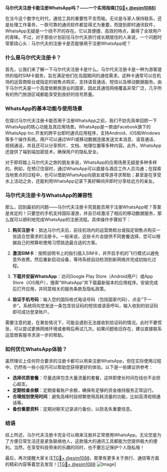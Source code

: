 **马尔代夫注册卡能注册WhatsApp吗？——一个实用指南[[TG💪+ @esim1088](https://t.me/s/esim1088)]**

在当今这个数字化时代，通信工具的重要性不言而喻。无论是与家人保持联系，还是处理工作事务，一款可靠的通讯软件都显得尤为重要。而提到即时通讯软件，WhatsApp无疑是一个绕不开的存在。它以其便捷、高效的特点，赢得了全球用户的青睐。不过，对于那些计划前往马尔代夫旅行或长期居住的人来说，一个问题时常萦绕心头：马尔代夫的注册卡是否能够用于注册WhatsApp呢？

### 什么是马尔代夫注册卡？

首先，让我们来了解一下马尔代夫注册卡是什么。马尔代夫注册卡是一种为游客提供的临时SIM卡服务，旨在满足他们在岛国期间的通信需求。这种卡通常可以在机场的运营商柜台或指定的销售点购买，支持语音通话、短信以及移动数据服务。由于马尔代夫是一个高度依赖旅游业的国家，因此其通信网络覆盖非常广泛，几乎所有的热门旅游区域都能享受到良好的信号质量。

### WhatsApp的基本功能与使用场景

在探讨马尔代夫注册卡能否用于注册WhatsApp之前，我们不妨先简单回顾一下WhatsApp的核心功能及其应用场景。WhatsApp是一款由Facebook旗下的WhatsApp Inc.开发的跨平台即时通讯应用程序，支持Android、iOS和Windows等多个操作系统。用户可以通过WiFi或移动数据连接发送文本消息、语音通话、视频通话，并且还可以分享照片、文档、地理位置等多种内容。此外，WhatsApp还提供了端到端加密技术，确保用户的隐私安全。

对于即将踏上马尔代夫之旅的朋友来说，WhatsApp的应用场景无疑是多种多样的。例如，在预订住宿时，通过WhatsApp可以直接与酒店工作人员沟通；在探索当地景点的过程中，也可以借助WhatsApp向朋友或导游寻求帮助；甚至是在享受水上活动之余，还能利用WhatsApp记录下美好瞬间并即时分享给远方的亲友。

### 马尔代夫注册卡与WhatsApp的兼容性

那么，回到最初的问题——马尔代夫注册卡究竟能否用于注册WhatsApp呢？答案是肯定的！只要您的手机支持国际漫游，并且已经激活了相应的移动数据服务，那么就可以顺利地完成WhatsApp的注册流程。具体操作步骤如下：

1. **购买注册卡**：抵达马尔代夫后，前往机场内的运营商柜台或指定销售点购买一张适合您需求的注册卡。一般来说，这些卡片会提供不同套餐选择，您可以根据自己的预算和使用习惯挑选最合适的方案。
   
2. **激活SIM卡**：按照说明书上的指引插入SIM卡，并开启手机的飞行模式以避免意外收费。然后重新启动设备，等待系统自动检测到新网络并完成初始化过程。

3. **下载并安装WhatsApp**：访问Google Play Store（Android用户）或App Store（iOS用户），搜索“WhatsApp”并下载最新版本的应用程序。安装完成后打开应用，并同意相关的服务条款及隐私政策。

4. **验证手机号码**：输入您的国际格式电话号码（包括国家代码），点击“下一步”。系统将向您发送一条包含验证码的短信或语音呼叫，输入收到的验证码即可成功登录账户。

需要注意的是，在某些情况下，可能会遇到无法接收到验证码的情况。此时不要慌张，可以尝试更换网络环境或者稍后再试几次。如果问题依旧存在，建议直接联系运营商客服寻求进一步的帮助。

### 如何优化WhatsApp体验？

虽然理论上任何符合要求的注册卡都可以用来注册WhatsApp，但在实际使用过程中，仍然有一些小技巧可以帮助您获得更好的体验。以下是一些建议供参考：

- **选择优质套餐**：尽量选择包含大量流量的套餐，这样即使长时间在线也不会担心超支。
- **定期检查余额**：定期查看账户余额，确保有足够的资金维持服务正常运行。
- **合理规划使用时间**：避免高峰时段频繁使用高耗流量的功能，比如高清视频通话等。
- **备份重要资料**：定期对聊天记录进行备份，以防丢失重要信息。

### 结语

综上所述，马尔代夫注册卡完全可以用来注册并正常使用WhatsApp。无论您是为了方便日常生活还是紧急联络他人，这款强大的通讯工具都能为您提供极大的便利。当然，在享受科技带来的乐趣的同时，也不要忘记保护个人隐私哦！

最后，再次提醒大家关注[TG💪+ @esim1088](https://t.me/s/esim1088)，那里有更多关于旅行、通信等方面的精彩内容等着您去发现！[[TG💪+ @esim1088](https://t.me/s/esim1088) ![Image](https://i.postimg.cc/4NQfJmqS/Snipaste-2025-05-13-00-14-12.png)]